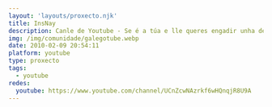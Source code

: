 ```yaml
---
layout: 'layouts/proxecto.njk'
title: InsNay
description: Canle de Youtube - Se é a túa e lle queres engadir unha descripción e etiquetas, ponte en contacto con nós.
img: /img/comunidade/galegotube.webp
date: 2010-02-09 20:54:11
platform: youtube
type: proxecto
tags:
  - youtube
redes:
  youtube: https://www.youtube.com/channel/UCnZcwNAzrkf6wHQnqjR8U9A
---
```


